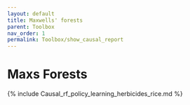 ```yaml
---
layout: default
title: Maxwells' forests
parent: Toolbox
nav_order: 1
permalink: Toolbox/show_causal_report
---
```



# Maxs Forests

{% include Causal_rf_policy_learning_herbicides_rice.md %}
